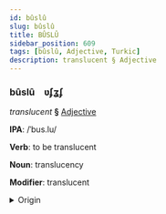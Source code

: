 ```yaml
---
id: bûslû
slug: bûslû
title: BÛSLÛ
sidebar_position: 609
tags: [bûslû, Adjective, Turkic]
description: translucent § Adjective
---
```


### bûslû&emsp;<span kind="abugida">ʋ́ʄʓʄ</span>

*translucent* **§** [Adjective](../../tags/Adjective)

**IPA**: /ˈbus.lu/

**Verb**: to be translucent

**Noun**: translucency

**Modifier**: translucent

<details>
    <summary>Origin</summary>
    Turkish buzlu [buz̪ˈl̠ʊ]<br/>
    <em>Turkic Language Family</em>
</details>